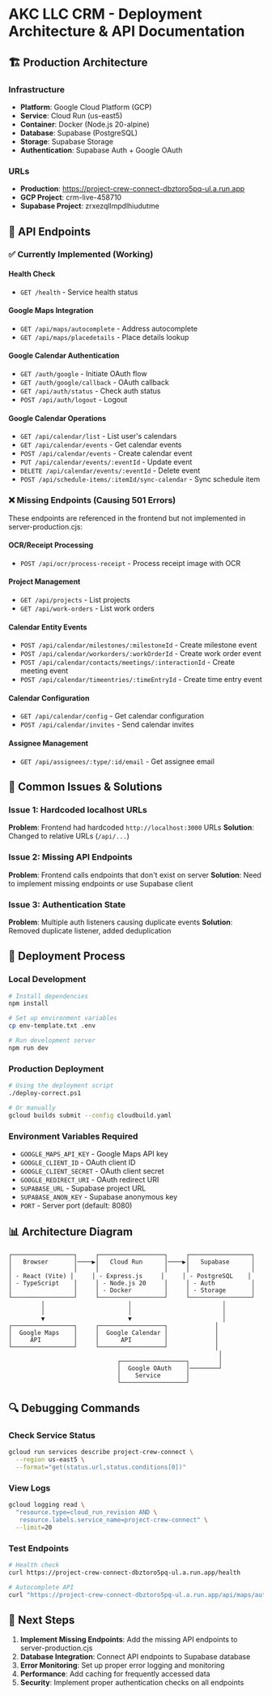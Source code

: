 # AKC LLC CRM - Deployment Architecture & API Documentation

## 🏗️ Production Architecture

### Infrastructure

- **Platform**: Google Cloud Platform (GCP)
- **Service**: Cloud Run (us-east5)
- **Container**: Docker (Node.js 20-alpine)
- **Database**: Supabase (PostgreSQL)
- **Storage**: Supabase Storage
- **Authentication**: Supabase Auth + Google OAuth

### URLs

- **Production**: https://project-crew-connect-dbztoro5pq-ul.a.run.app
- **GCP Project**: crm-live-458710
- **Supabase Project**: zrxezqllmpdlhiudutme

## 📡 API Endpoints

### ✅ Currently Implemented (Working)

#### Health Check

- `GET /health` - Service health status

#### Google Maps Integration

- `GET /api/maps/autocomplete` - Address autocomplete
- `GET /api/maps/placedetails` - Place details lookup

#### Google Calendar Authentication

- `GET /auth/google` - Initiate OAuth flow
- `GET /auth/google/callback` - OAuth callback
- `GET /api/auth/status` - Check auth status
- `POST /api/auth/logout` - Logout

#### Google Calendar Operations

- `GET /api/calendar/list` - List user's calendars
- `GET /api/calendar/events` - Get calendar events
- `POST /api/calendar/events` - Create calendar event
- `PUT /api/calendar/events/:eventId` - Update event
- `DELETE /api/calendar/events/:eventId` - Delete event
- `POST /api/schedule-items/:itemId/sync-calendar` - Sync schedule item

### ❌ Missing Endpoints (Causing 501 Errors)

These endpoints are referenced in the frontend but not implemented in server-production.cjs:

#### OCR/Receipt Processing

- `POST /api/ocr/process-receipt` - Process receipt image with OCR

#### Project Management

- `GET /api/projects` - List projects
- `GET /api/work-orders` - List work orders

#### Calendar Entity Events

- `POST /api/calendar/milestones/:milestoneId` - Create milestone event
- `POST /api/calendar/workorders/:workOrderId` - Create work order event
- `POST /api/calendar/contacts/meetings/:interactionId` - Create meeting event
- `POST /api/calendar/timeentries/:timeEntryId` - Create time entry event

#### Calendar Configuration

- `GET /api/calendar/config` - Get calendar configuration
- `POST /api/calendar/invites` - Send calendar invites

#### Assignee Management

- `GET /api/assignees/:type/:id/email` - Get assignee email

## 🔧 Common Issues & Solutions

### Issue 1: Hardcoded localhost URLs

**Problem**: Frontend had hardcoded `http://localhost:3000` URLs
**Solution**: Changed to relative URLs (`/api/...`)

### Issue 2: Missing API Endpoints

**Problem**: Frontend calls endpoints that don't exist on server
**Solution**: Need to implement missing endpoints or use Supabase client

### Issue 3: Authentication State

**Problem**: Multiple auth listeners causing duplicate events
**Solution**: Removed duplicate listener, added deduplication

## 🚀 Deployment Process

### Local Development

```bash
# Install dependencies
npm install

# Set up environment variables
cp env-template.txt .env

# Run development server
npm run dev
```

### Production Deployment

```bash
# Using the deployment script
./deploy-correct.ps1

# Or manually
gcloud builds submit --config cloudbuild.yaml
```

### Environment Variables Required

- `GOOGLE_MAPS_API_KEY` - Google Maps API key
- `GOOGLE_CLIENT_ID` - OAuth client ID
- `GOOGLE_CLIENT_SECRET` - OAuth client secret
- `GOOGLE_REDIRECT_URI` - OAuth redirect URI
- `SUPABASE_URL` - Supabase project URL
- `SUPABASE_ANON_KEY` - Supabase anonymous key
- `PORT` - Server port (default: 8080)

## 📊 Architecture Diagram

```
┌─────────────────┐     ┌──────────────────┐     ┌─────────────────┐
│   Browser       │────▶│   Cloud Run      │────▶│   Supabase      │
│                 │     │                  │     │                 │
│ - React (Vite) │     │ - Express.js     │     │ - PostgreSQL    │
│ - TypeScript    │     │ - Node.js 20     │     │ - Auth          │
│                 │     │ - Docker         │     │ - Storage       │
└─────────────────┘     └──────────────────┘     └─────────────────┘
         │                       │                         │
         │                       │                         │
         ▼                       ▼                         │
┌─────────────────┐     ┌──────────────────┐             │
│  Google Maps    │     │  Google Calendar │             │
│     API         │     │      API         │             │
└─────────────────┘     └──────────────────┘             │
                                                          │
                              ┌──────────────────┐        │
                              │  Google OAuth    │────────┘
                              │    Service       │
                              └──────────────────┘
```

## 🔍 Debugging Commands

### Check Service Status

```bash
gcloud run services describe project-crew-connect \
  --region us-east5 \
  --format="get(status.url,status.conditions[0])"
```

### View Logs

```bash
gcloud logging read \
  "resource.type=cloud_run_revision AND \
   resource.labels.service_name=project-crew-connect" \
  --limit=20
```

### Test Endpoints

```bash
# Health check
curl https://project-crew-connect-dbztoro5pq-ul.a.run.app/health

# Autocomplete API
curl "https://project-crew-connect-dbztoro5pq-ul.a.run.app/api/maps/autocomplete?input=123+Main"
```

## 📝 Next Steps

1. **Implement Missing Endpoints**: Add the missing API endpoints to server-production.cjs
2. **Database Integration**: Connect API endpoints to Supabase database
3. **Error Monitoring**: Set up proper error logging and monitoring
4. **Performance**: Add caching for frequently accessed data
5. **Security**: Implement proper authentication checks on all endpoints
